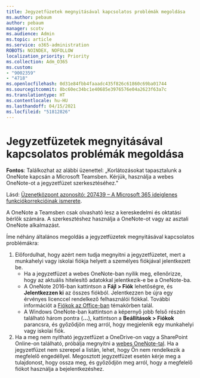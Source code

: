 ```yaml
---
title: Jegyzetfüzetek megnyitásával kapcsolatos problémák megoldása
ms.author: pebaum
author: pebaum
manager: scotv
ms.audience: Admin
ms.topic: article
ms.service: o365-administration
ROBOTS: NOINDEX, NOFOLLOW
localization_priority: Priority
ms.collection: Adm_O365
ms.custom:
- "9002359"
- "4718"
ms.openlocfilehash: 0d31e84fbb4faaadc435f826c61860c69ba01744
ms.sourcegitcommit: 8bc60ec34bc1e40685e3976576e04a2623f63a7c
ms.translationtype: HT
ms.contentlocale: hu-HU
ms.lasthandoff: 04/15/2021
ms.locfileid: "51812826"
---
```

# <a name="fix-issues-with-opening-notebooks"></a>Jegyzetfüzetek megnyitásával kapcsolatos problémák megoldása

**Fontos**: Találkozhat az alábbi üzenettel: „Korlátozásokat tapasztalunk a OneNote kapcsán a Microsoft Teamsben. Kérjük, használja a webes OneNote-ot a jegyzetfüzet szerkesztéséhez."

Lásd: [Üzenetközpont azonosító: 207439 – A Microsoft 365 ideiglenes funkciókorrekcióinak ismerete](https://admin.microsoft.com/Adminportal/Home?source=applauncher#MessageCenter?id=MC207439).

A OneNote a Teamsben csak olvasható lesz a kereskedelmi és oktatási bérlők számára. A szerkesztéshez használja a OneNote-ot vagy az asztali OneNote alkalmazást.

Íme néhány általános megoldás a jegyzetfüzetek megnyitásával kapcsolatos problémákra:

1. Előfordulhat, hogy azért nem tudja megnyitni a jegyzetfüzetet, mert a munkahelyi vagy iskolai fiókja helyett a személyes fiókjával jelentkezett be.
    - Ha a jegyzetfüzet a webes OneNote-ban nyílik meg, ellenőrizze, hogy az aktuális hitelesítő adatokkal jelentkezik-e be a OneNote-ba.
    - A OneNote 2016-ban kattintson a **Fájl > Fiók** lehetőségre, és **Jelentkezzen ki** az összes fiókból. Jelentkezzen be újra egy érvényes licenccel rendelkező felhasználói fiókkal. További információt a [Fiókok az Office-ban](https://support.office.com/article/accounts-in-office-628ea040-f265-49de-b986-be09c3ebf8a9) témakörben talál. 
    - A Windows OneNote-ban kattintson a képernyő jobb felső részén található három pontra (**...**), kattintson a **Beállítások > Fiókok** parancsra, és győződjön meg arról, hogy megjelenik egy munkahelyi vagy iskolai fiók. 
2. Ha a meg nem nyitható jegyzetfüzet a OneDrive-on vagy a SharePoint Online-on található, próbálja megnyitni a [webes OneNote-tal](https://onenote.com). Ha a jegyzetfüzet nem szerepel a listán, lehet, hogy Ön nem rendelkezik a megfelelő engedéllyel. Megosztott jegyzetfüzet esetén kérje meg a tulajdonost, hogy ossza meg, és győződjön meg arról, hogy a megfelelő fiókot használja a bejelentkezéshez.
